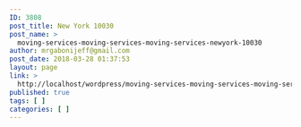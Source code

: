 ```yaml
---
ID: 3808
post_title: New York 10030
post_name: >
  moving-services-moving-services-moving-services-newyork-10030
author: mrgabonijeff@gmail.com
post_date: 2018-03-28 01:37:53
layout: page
link: >
  http://localhost/wordpress/moving-services-moving-services-moving-services-newyork-10030/
published: true
tags: [ ]
categories: [ ]
---
```

